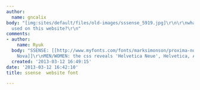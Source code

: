 ```yaml
---
author:
  name: gncalix
body: "[img:sites/default/files/old-images/sssense_5919.jpg]\r\n\r\nwhat are the fonts
  used on this website?\r\n"
comments:
- author:
    name: Ryuk
  body: "SSENSE: [[http://www.myfonts.com/fonts/marksimonson/proxima-nova|Proxima
    Nova]]\r\nMEN/WOMEN: the css reveals 'Helvetica Neue', Helvetica, Arial, sans-serif"
  created: '2013-03-12 16:49:15'
date: '2013-03-12 16:42:10'
title: ssense  website font

---
```

